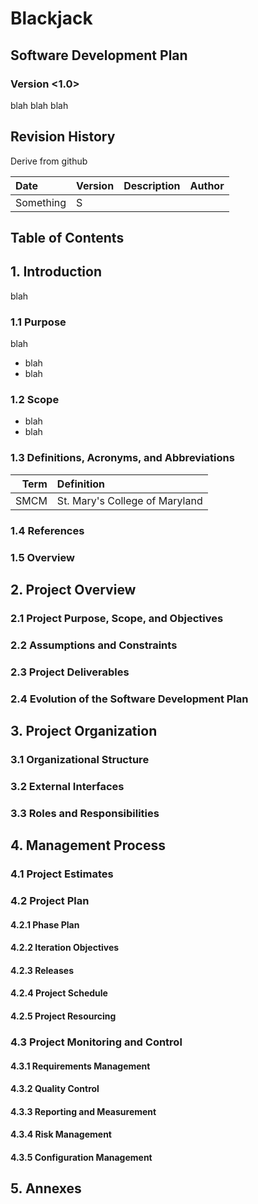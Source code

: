 # Blackjack
## Software Development Plan
### Version <1.0>

blah blah blah

## Revision History
Derive from github

|Date|Version|Description|Author|
|:---|:------|:----------|:-----|
|Something| S

## Table of Contents

## 1. Introduction
blah
### 1.1 Purpose
blah

* blah
* blah

### 1.2 Scope
* blah
* blah

### 1.3 Definitions, Acronyms, and Abbreviations

|   Term   |   Definition   |
|---------:|:---------------|
|   SMCM   | St. Mary's College of Maryland |

### 1.4 References

### 1.5 Overview

## 2. Project Overview

### 2.1 Project Purpose, Scope, and Objectives
### 2.2 Assumptions and Constraints
### 2.3 Project Deliverables
### 2.4 Evolution of the Software Development Plan

## 3. Project Organization

### 3.1 Organizational Structure
### 3.2 External Interfaces
### 3.3 Roles and Responsibilities

## 4. Management Process

### 4.1 Project Estimates
### 4.2 Project Plan
#### 4.2.1 Phase Plan
#### 4.2.2 Iteration Objectives
#### 4.2.3 Releases
#### 4.2.4 Project Schedule
#### 4.2.5 Project Resourcing
### 4.3 Project Monitoring and Control
#### 4.3.1 Requirements Management
#### 4.3.2 Quality Control
#### 4.3.3 Reporting and Measurement
#### 4.3.4 Risk Management
#### 4.3.5 Configuration Management

## 5. Annexes